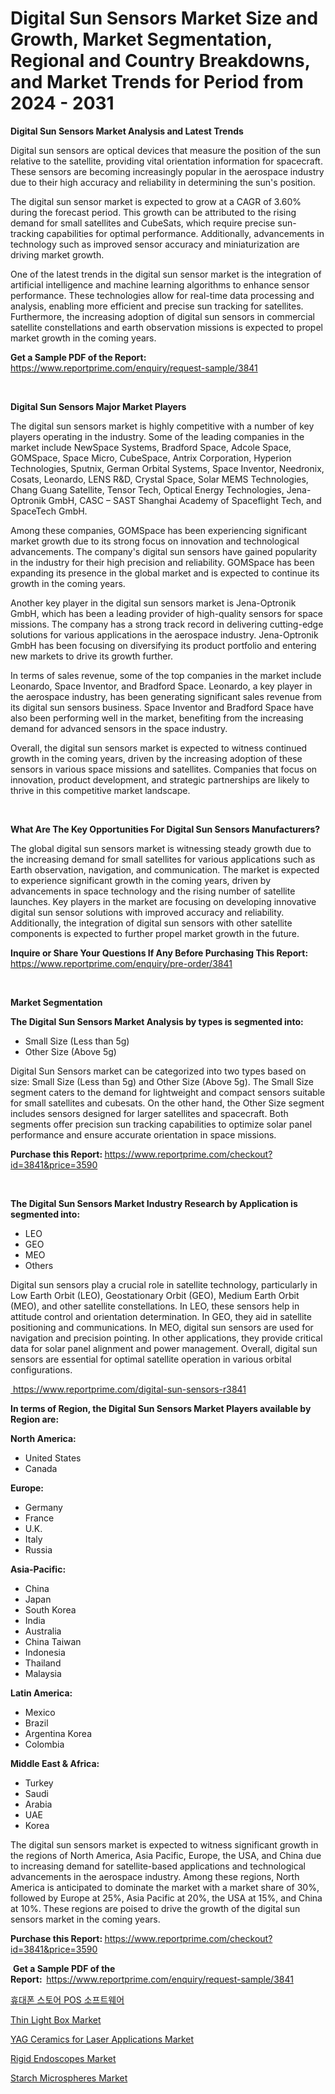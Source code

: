 <p><h1>Digital Sun Sensors Market Size and Growth, Market Segmentation, Regional and Country Breakdowns, and Market Trends for Period from 2024 -  2031</h1></p><p><strong>Digital Sun Sensors Market Analysis and Latest Trends</strong></p>
<p><p>Digital sun sensors are optical devices that measure the position of the sun relative to the satellite, providing vital orientation information for spacecraft. These sensors are becoming increasingly popular in the aerospace industry due to their high accuracy and reliability in determining the sun's position.</p><p>The digital sun sensor market is expected to grow at a CAGR of 3.60% during the forecast period. This growth can be attributed to the rising demand for small satellites and CubeSats, which require precise sun-tracking capabilities for optimal performance. Additionally, advancements in technology such as improved sensor accuracy and miniaturization are driving market growth.</p><p>One of the latest trends in the digital sun sensor market is the integration of artificial intelligence and machine learning algorithms to enhance sensor performance. These technologies allow for real-time data processing and analysis, enabling more efficient and precise sun tracking for satellites. Furthermore, the increasing adoption of digital sun sensors in commercial satellite constellations and earth observation missions is expected to propel market growth in the coming years.</p></p>
<p><strong>Get a Sample PDF of the Report:&nbsp;</strong> <a href="https://www.reportprime.com/enquiry/request-sample/3841">https://www.reportprime.com/enquiry/request-sample/3841</a></p>
<p>&nbsp;</p>
<p><strong>Digital Sun Sensors Major Market Players</strong></p>
<p><p>The digital sun sensors market is highly competitive with a number of key players operating in the industry. Some of the leading companies in the market include NewSpace Systems, Bradford Space, Adcole Space, GOMSpace, Space Micro, CubeSpace, Antrix Corporation, Hyperion Technologies, Sputnix, German Orbital Systems, Space Inventor, Needronix, Cosats, Leonardo, LENS R&D, Crystal Space, Solar MEMS Technologies, Chang Guang Satellite, Tensor Tech, Optical Energy Technologies, Jena-Optronik GmbH, CASC – SAST Shanghai Academy of Spaceflight Tech, and SpaceTech GmbH.</p><p>Among these companies, GOMSpace has been experiencing significant market growth due to its strong focus on innovation and technological advancements. The company's digital sun sensors have gained popularity in the industry for their high precision and reliability. GOMSpace has been expanding its presence in the global market and is expected to continue its growth in the coming years.</p><p>Another key player in the digital sun sensors market is Jena-Optronik GmbH, which has been a leading provider of high-quality sensors for space missions. The company has a strong track record in delivering cutting-edge solutions for various applications in the aerospace industry. Jena-Optronik GmbH has been focusing on diversifying its product portfolio and entering new markets to drive its growth further.</p><p>In terms of sales revenue, some of the top companies in the market include Leonardo, Space Inventor, and Bradford Space. Leonardo, a key player in the aerospace industry, has been generating significant sales revenue from its digital sun sensors business. Space Inventor and Bradford Space have also been performing well in the market, benefiting from the increasing demand for advanced sensors in the space industry.</p><p>Overall, the digital sun sensors market is expected to witness continued growth in the coming years, driven by the increasing adoption of these sensors in various space missions and satellites. Companies that focus on innovation, product development, and strategic partnerships are likely to thrive in this competitive market landscape.</p></p>
<p>&nbsp;</p>
<p><strong>What Are The Key Opportunities For Digital Sun Sensors Manufacturers?</strong></p>
<p><p>The global digital sun sensors market is witnessing steady growth due to the increasing demand for small satellites for various applications such as Earth observation, navigation, and communication. The market is expected to experience significant growth in the coming years, driven by advancements in space technology and the rising number of satellite launches. Key players in the market are focusing on developing innovative digital sun sensor solutions with improved accuracy and reliability. Additionally, the integration of digital sun sensors with other satellite components is expected to further propel market growth in the future.</p></p>
<p><strong>Inquire or Share Your Questions If Any Before Purchasing This Report:</strong> <a href="https://www.reportprime.com/enquiry/pre-order/3841">https://www.reportprime.com/enquiry/pre-order/3841</a></p>
<p>&nbsp;</p>
<p><strong>Market Segmentation</strong></p>
<p><strong>The Digital Sun Sensors Market Analysis by types is segmented into:</strong></p>
<p><ul><li>Small Size (Less than 5g)</li><li>Other Size (Above 5g)</li></ul></p>
<p><p>Digital Sun Sensors market can be categorized into two types based on size: Small Size (Less than 5g) and Other Size (Above 5g). The Small Size segment caters to the demand for lightweight and compact sensors suitable for small satellites and cubesats. On the other hand, the Other Size segment includes sensors designed for larger satellites and spacecraft. Both segments offer precision sun tracking capabilities to optimize solar panel performance and ensure accurate orientation in space missions.</p></p>
<p><strong>Purchase this Report:&nbsp;</strong><a href="https://www.reportprime.com/checkout?id=3841&price=3590">https://www.reportprime.com/checkout?id=3841&price=3590</a></p>
<p>&nbsp;</p>
<p><strong>The Digital Sun Sensors Market Industry Research by Application is segmented into:</strong></p>
<p><ul><li>LEO</li><li>GEO</li><li>MEO</li><li>Others</li></ul></p>
<p><p>Digital sun sensors play a crucial role in satellite technology, particularly in Low Earth Orbit (LEO), Geostationary Orbit (GEO), Medium Earth Orbit (MEO), and other satellite constellations. In LEO, these sensors help in attitude control and orientation determination. In GEO, they aid in satellite positioning and communications. In MEO, digital sun sensors are used for navigation and precision pointing. In other applications, they provide critical data for solar panel alignment and power management. Overall, digital sun sensors are essential for optimal satellite operation in various orbital configurations.</p></p>
<p><a href="https://www.reportprime.com/digital-sun-sensors-r3841">&nbsp;https://www.reportprime.com/digital-sun-sensors-r3841</a></p>
<p><strong>In terms of Region, the Digital Sun Sensors Market Players available by Region are:</strong></p>
<p>
    <p> <strong> North America: </strong>
        <ul>
            <li>United States</li>
            <li>Canada</li>
        </ul>
        </p> 
    <p> <strong> Europe: </strong>
        <ul>
            <li>Germany</li>
            <li>France</li>
            <li>U.K.</li>
            <li>Italy</li>
            <li>Russia</li>
        </ul>
        </p> 
    <p> <strong> Asia-Pacific: </strong>
        <ul>
            <li>China</li>
            <li>Japan</li>
            <li>South Korea</li>
            <li>India</li>
            <li>Australia</li>
            <li>China Taiwan</li>
            <li>Indonesia</li>
            <li>Thailand</li>
            <li>Malaysia</li>
        </ul>
        </p> 
    <p> <strong> Latin America: </strong>
        <ul>
            <li>Mexico</li>
            <li>Brazil</li>
            <li>Argentina Korea</li>
            <li>Colombia</li>
        </ul>
        </p> 
    <p> <strong> Middle East & Africa: </strong>
        <ul>
            <li>Turkey</li>
            <li>Saudi</li>
            <li>Arabia</li>
            <li>UAE</li>
            <li>Korea</li>
        </ul>
    </p>
    </p>
<p><p>The digital sun sensors market is expected to witness significant growth in the regions of North America, Asia Pacific, Europe, the USA, and China due to increasing demand for satellite-based applications and technological advancements in the aerospace industry. Among these regions, North America is anticipated to dominate the market with a market share of 30%, followed by Europe at 25%, Asia Pacific at 20%, the USA at 15%, and China at 10%. These regions are poised to drive the growth of the digital sun sensors market in the coming years.</p></p>
<p><strong>Purchase this Report: </strong><a href="https://www.reportprime.com/checkout?id=3841&price=3590">https://www.reportprime.com/checkout?id=3841&price=3590</a></p>
<p>&nbsp;<strong>Get a Sample PDF of the Report:&nbsp;&nbsp;</strong><a href="https://www.reportprime.com/enquiry/request-sample/3841">https://www.reportprime.com/enquiry/request-sample/3841</a></p>
<p><strong></strong></p>
<p><p><a href="https://github.com/ahmadrevanz10/Market-Research-Report-List-1/blob/main/366306843847.md">휴대폰 스토어 POS 소프트웨어</a></p><p><a href="https://www.linkedin.com/pulse/thin-light-box-market-global-insights-sales-trends-2024-ag0ve">Thin Light Box Market</a></p><p><a href="https://github.com/nhteumcc68/Market-Research-Report-List-1/blob/main/yag-ceramics-for-laser-applications-market.md">YAG Ceramics for Laser Applications Market</a></p><p><a href="https://issuu.com/reportprime-2/docs/rigid-endoscopes-market-size-2030.pptx">Rigid Endoscopes Market</a></p><p><a href="https://www.linkedin.com/pulse/exploring-starch-microspheres-market-dynamics-global-trends-gbdoe">Starch Microspheres Market</a></p></p>